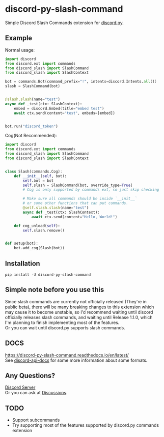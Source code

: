 # discord-py-slash-command
Simple Discord Slash Commands extension for [discord.py](https://github.com/Rapptz/discord.py).

## Example
Normal usage:
```py
import discord
from discord.ext import commands
from discord_slash import SlashCommand
from discord_slash import SlashContext

bot = commands.Bot(command_prefix="!", intents=discord.Intents.all())
slash = SlashCommand(bot)


@slash.slash(name="test")
async def _test(ctx: SlashContext):
    embed = discord.Embed(title="embed test")
    await ctx.send(content="test", embeds=[embed])


bot.run("discord_token")
```

Cog(Not Recommended):
```py
import discord
from discord.ext import commands
from discord_slash import SlashCommand
from discord_slash import SlashContext


class Slash(commands.Cog):
    def __init__(self, bot):
        self.bot = bot
        self.slash = SlashCommand(bot, override_type=True)
        # Cog is only supported by commands ext, so just skip checking type.

        # Make sure all commands should be inside `__init__`
        # or some other functions that can put commands.
        @self.slash.slash(name="test")
        async def _test(ctx: SlashContext):
            await ctx.send(content="Hello, World!")

    def cog_unload(self):
        self.slash.remove()


def setup(bot):
    bot.add_cog(Slash(bot))

```

## Installation
`pip install -U discord-py-slash-command`

## Simple note before you use this
Since slash commands are currently not officially released (They're in public beta),
there will be many breaking changes to this extension which may cause it to become unstable, 
so I'd recommend waiting until discord officially releases slash commands,
and waiting until Release 1.1.0, which I'm planning to finish implementing most of the features.  
Or you can wait until discord.py supports slash commands.

## DOCS
https://discord-py-slash-command.readthedocs.io/en/latest/  
See [discord-api-docs](https://discord.com/developers/docs/interactions/slash-commands) for some more information
about some formats.

## Any Questions?
[Discord Server](https://discord.gg/KkgMBVuEkx)  
Or you can ask at [Discussions](https://github.com/eunwoo1104/discord-py-slash-command/discussions).

## TODO
- Support subcommands
- Try supporting most of the features supported by discord.py commands extension
